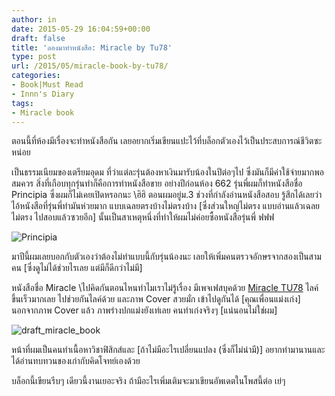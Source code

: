 ```yaml
---
author: in
date: 2015-05-29 16:04:59+00:00
draft: false
title: 'ลองมาทำหนังสือ: Miracle by Tu78'
type: post
url: /2015/05/miracle-book-by-tu78/
categories:
- Book|Must Read
- Innn's Diary
tags:
- Miracle book
---
```


ตอนนี้ที่ห้องมีเรื่องจะทำหนังสือกัน เลยอยากเริ่มเขียนแปะไว้ที่บล็อกตัวเองไว้เป็นประสบการณ์ชีวิตซะหน่อย

เป็นธรรมเนียมของเตรียมอุดม ที่ว่าแต่ละรุ่นต้องหาเงินมารับน้องในปีต่อๆไป ซึ่งมันก็มีค่าใช้จ่ายมากพอสมควร สิ่งที่เกือบทุกรุ่นทำก็คือการทำหนังสือขาย อย่างปีก่อนห้อง 662 รุ่นพี่ผมก็ทำหนังสือชื่อ Principia ซึ่งผมก็ไม่เคยเปิดหรอกนะ \\ฮิฮิ ตอนผมอยู่ม.3 ช่วงที่กำลังอ่านหนังสือสอบ รู้สึกได้เลยว่าไอ้หนังสือที่รุ่นพี่ทำมันห่วยมาก แบบเฉลยตรงบ้างไม่ตรงบ้าง [ซึ่งส่วนใหญ่ไม่ตรง แบบอ่านแล้วเฉลยไม่ตรง ไปสอบแล้วซวยอีก] นั้นเป็นสาเหตุหนึ่งที่ทำให้ผมไม่ค่อยซื้อหนังสือรุ่นพี่ ฟฟฟ

<!-- more -->

![Principia](https://www.innnblog.com/wp-content/uploads/2015/05/1487980_1526192117628779_620425421878800352_o.jpg)


มาปีนี้ผมเลยบอกกับตัวเองว่าต้องไม่ทำแบบนี้กับรุ่นน้องนะ เลยให้เพิ่มคนตรวจอักษรจากสองเป็นสามคน [ซึ่งดูไม่ได้ช่วยไรเลย แต่มีก็ดีกว่าไม่มี]

หนังสือชื่อ Miracle \\ไปคิดกันตอนไหนทำไมเราไม่รู้เรื่อง มีเพจเฟสบุคด้วย [Miracle TU78](https://www.facebook.com/miracletu78by662) ไลค์ขึ้นเร็วมากเลย ไปช่วยกันไลค์ด้วย และภาพ Cover สวยมั่ก เข้าไปดูกันได้ [คุณเพื่อนแม่งเก่ง] นอกจากภาพ Cover แล้ว ภาพร่างปกแม่งยังเท่เลย คนทำเก่งจริงๆ [แน่นอนไม่ใช่ผม]

![draft_miracle_book](https://www.innnblog.com/wp-content/uploads/2015/05/10014823_985803371443289_4536945105088066118_o-726x1024.jpg)


หน้าที่ผมเป็นคนทำเนื้อหาวิชาฟิสิกส์และ [ถ้าไม่มีอะไรเปลี่ยนแปลง (ซึ่งก็ไม่น่ามี)] อยากทำมานานและ ได้อ่านทบทวนของเก่ากับคิดโจทย์เองด้วย

บล็อกนี้เขียนรีบๆ เดียวนี้งานเยอะจริง ถ้ามีอะไรเพิ่มเติมจะมาเขียนอัพเดตในโพสนี้ต่อ เย่ๆ


